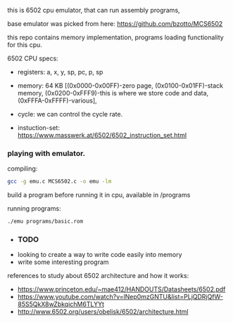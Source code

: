 this is 6502 cpu emulator, that can run assembly programs,

base emulator was picked from here: https://github.com/bzotto/MCS6502

this repo contains memory implementation, programs loading functionality for this cpu.

6502 CPU specs:

- registers: a, x, y, sp, pc, p, sp

- memory: 64 KB [(0x0000-0x00FF)-zero page, (0x0100-0x01FF)-stack memory, (0x0200-0xFFF9)-this is where we store code and data, (0xFFFA-0xFFFF)-various], 

- cycle: we can control the cycle rate.

- instuction-set: https://www.masswerk.at/6502/6502_instruction_set.html

### playing with emulator.
compiling:
```bash
gcc -g emu.c MCS6502.c -o emu -lm 
```

build a program before running it in cpu, available in /programs

running programs:
```bash
./emu programs/basic.rom
```

- ### TODO
- looking to create a way to write code easily into memory
- write some interesting program

references to study about 6502 architecture and how it works:
- https://www.princeton.edu/~mae412/HANDOUTS/Datasheets/6502.pdf
- https://www.youtube.com/watch?v=lNep0mzGNTU&list=PLjQDRjQfW-85S5QkX8wZbkqichM6TLYYt
- http://www.6502.org/users/obelisk/6502/architecture.html
